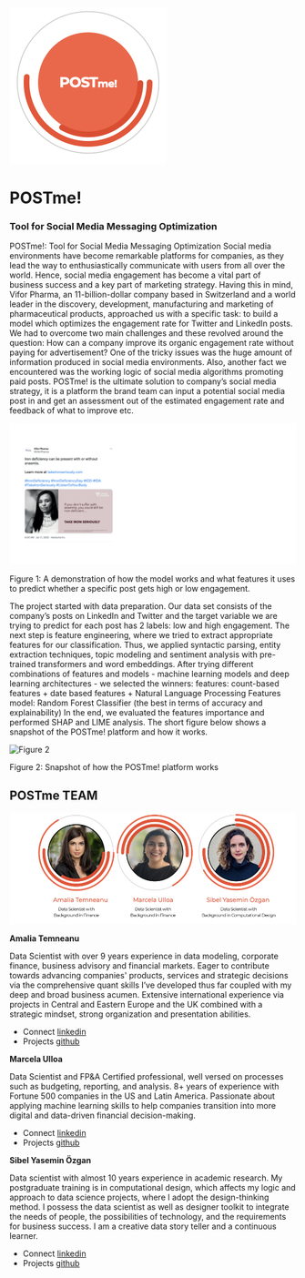 ![logo](https://github.com/marcelaulloa/POSTme/blob/main/postme-logo.jpg)

# POSTme!
### Tool for Social Media Messaging Optimization

POSTme!: Tool for Social Media Messaging Optimization
Social media environments have become remarkable platforms for companies, as they lead the way to enthusiastically communicate with users from all over the world. Hence, social media engagement has become a vital part of business success and a key part of marketing strategy. Having this in mind, Vifor Pharma, an 11-billion-dollar company based in Switzerland and a world leader in the discovery, development, manufacturing and marketing of pharmaceutical products, approached us with a specific task: to build a model which optimizes the engagement rate for Twitter and LinkedIn posts. We had to overcome two main challenges and these revolved around the question: How can a company improve its organic engagement rate without paying for advertisement? One of the tricky issues was the huge amount of information produced in social media environments. Also, another fact we encountered was the working logic of social media algorithms promoting paid posts. 
POSTme! is the ultimate solution to company’s social media strategy, it is a platform the brand team can input a potential social media post in and get an assessment out of the estimated engagement rate and feedback of what to improve etc.

![Figure 1](reports/img/final-vifor.gif)

Figure 1: A demonstration of how the model works and what features it uses to predict whether a specific post gets high or low engagement.

The project started with data preparation. Our data set consists of the company’s posts on LinkedIn and Twitter and the target variable we are trying to predict for each post has 2 labels: low and high engagement. The next step is feature engineering, where we tried to extract appropriate features for our classification. Thus, we applied syntactic parsing, entity extraction techniques, topic modeling and sentiment analysis with pre-trained transformers and word embeddings. After trying different combinations of features and models - machine learning models and deep learning architectures - we selected the winners:
features: count-based features + date based features + Natural Language Processing Features
model: Random Forest Classifier (the best in terms of accuracy and explainability)
In the end, we evaluated the features importance and performed SHAP and LIME analysis.
The short figure below shows a snapshot of the POSTme! platform and how it works. 

![Figure 2](reports/img/PostmeVideo.gif)

Figure 2: Snapshot of how the POSTme! platform works

## POSTme TEAM

![team](https://github.com/marcelaulloa/POSTme/blob/main/vifor-team.001.jpeg)

**Amalia Temneanu**

Data Scientist with over 9 years experience in data modeling, corporate finance, business advisory and financial markets. Eager to contribute towards advancing companies' products, services and strategic decisions via the comprehensive quant skills I’ve developed thus far coupled with my deep and broad business acumen. Extensive international experience via projects in Central and Eastern Europe and the UK combined with a strategic mindset, strong organization and presentation abilities.

- Connect [linkedin](https://www.linkedin.com/in/amalia-temneanu-02090926/)
- Projects [github](https://github.com/AmaliaTemneanu)

**Marcela Ulloa**

Data Scientist and FP&A Certified professional, well versed on processes such as budgeting, reporting, and analysis.  8+ years of experience with Fortune 500 companies in the US and Latin America. Passionate about applying machine learning skills to help companies transition into more digital and data-driven financial decision-making.

- Connect [linkedin](https://www.linkedin.com/in/marcelaulloa/)
- Projects [github](https://github.com/marcelaulloa)


**Sibel Yasemin Özgan**

Data scientist with almost 10 years experience in academic research. My postgraduate training is in computational design, which affects my logic and approach to data science projects, where I adopt the design-thinking method. I possess the data scientist as well as designer toolkit to integrate the needs of people, the possibilities of technology, and the requirements for business success. I am a creative data story teller and a continuous learner.

- Connect [linkedin](https://www.linkedin.com/in/sibelyozgan/)
- Projects [github](https://github.com/sibelyozgan)
